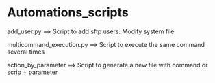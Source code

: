 # Automations_scripts

add_user.py ==> Script to add sftp users. Modify system file

multicommand_execution.py ==> Script to execute the same command several times

action_by_parameter ==> Script to generate a new file with command or scrip + parameter
